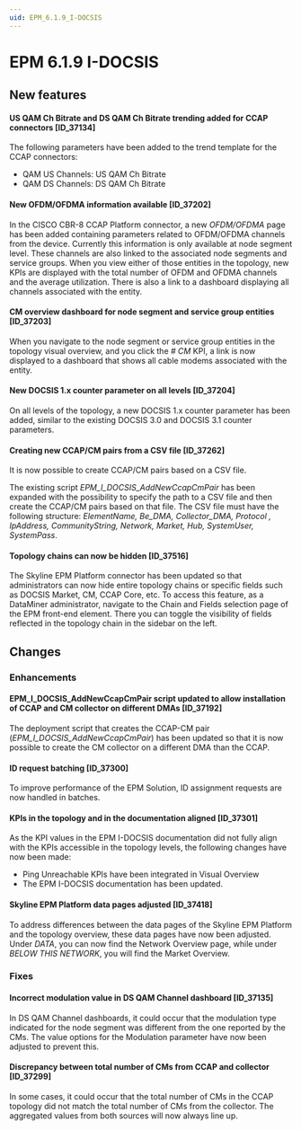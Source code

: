 ```yaml
---
uid: EPM_6.1.9_I-DOCSIS
---
```


# EPM 6.1.9 I-DOCSIS

## New features

#### US QAM Ch Bitrate and DS QAM Ch Bitrate trending added for CCAP connectors [ID_37134]

​The following parameters have been added to the trend template for the CCAP connectors:

- QAM US Channels: US QAM Ch Bitrate
- QAM DS Channels: DS QAM Ch Bitrate

#### New OFDM/OFDMA information available [ID_37202]

In the CISCO CBR-8 CCAP Platform connector, a new *OFDM/OFDMA* page has been added containing parameters related to OFDM/OFDMA channels from the device. Currently this information is only available at node segment level. These channels are also linked to the associated node segments and service groups. When you view either of those entities in the topology, new KPIs are displayed with the total number of OFDM and OFDMA channels and the average utilization. There is also a link to a dashboard displaying all channels associated with the entity.

#### CM overview dashboard for node segment and service group entities [ID_37203]

When you navigate to the node segment or service group entities in the topology visual overview, and you click the *# CM* KPI, a link is now displayed to a dashboard that shows all cable modems associated with the entity.

#### New DOCSIS 1.x counter parameter on all levels [ID_37204]

On all levels of the topology, a new DOCSIS 1.x counter parameter has been added, similar to the existing DOCSIS 3.0 and DOCSIS 3.1 counter parameters.

#### Creating new CCAP/CM pairs from a CSV file [ID_37262]

It is now possible to create CCAP/CM pairs based on a CSV file.

The existing script *EPM_I_DOCSIS_AddNewCcapCmPair* has been expanded with the possibility to specify the path to a CSV file and then create the CCAP/CM pairs based on that file. The CSV file must have the following structure: *ElementName, Be_DMA, Collector_DMA, Protocol , IpAddress, CommunityString, Network, Market, Hub, SystemUser, SystemPass*.

#### Topology chains can now be hidden [ID_37516]

The Skyline EPM Platform connector has been updated so that administrators can now hide entire topology chains or specific fields such as DOCSIS Market, CM, CCAP Core, etc. To access this feature, as a DataMiner administrator, navigate to the Chain and Fields selection page of the EPM front-end element. There you can toggle the visibility of fields reflected in the topology chain in the sidebar on the left.

## Changes

### Enhancements

#### EPM_I_DOCSIS_AddNewCcapCmPair script updated to allow installation of CCAP and CM collector on different DMAs [ID_37192]

The deployment script that creates the CCAP-CM pair (*EPM_I_DOCSIS_AddNewCcapCmPair*) has been updated so that it is now possible to create the CM collector on a different DMA than the CCAP.

#### ID request batching [ID_37300]

To improve performance of the EPM Solution, ID assignment requests are now handled in batches.

#### KPIs in the topology and in the documentation aligned [ID_37301]

As the KPI values in the EPM I-DOCSIS documentation did not fully align with the KPIs accessible in the topology levels, the following changes have now been made:

- Ping Unreachable KPIs have been integrated in Visual Overview
- The EPM I-DOCSIS documentation has been updated.

#### Skyline EPM Platform data pages adjusted [ID_37418]

To address differences between the data pages of the Skyline EPM Platform and the topology overview, these data pages have now been adjusted. Under *DATA*, you can now find the Network Overview page, while under *BELOW THIS NETWORK*, you will find the Market Overview.

### Fixes

#### Incorrect modulation value in DS QAM Channel dashboard [ID_37135]

In DS QAM Channel dashboards, it could occur that the modulation type indicated for the node segment was different from the one reported by the CMs. The value options for the Modulation parameter have now been adjusted to prevent this.

#### Discrepancy between total number of CMs from CCAP and collector [ID_37299]

In some cases, it could occur that the total number of CMs in the CCAP topology did not match the total number of CMs from the collector. The aggregated values from both sources will now always line up.
